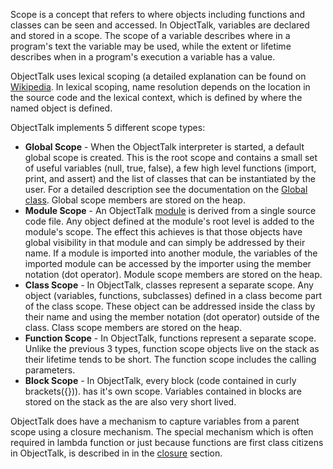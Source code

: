 Scope is a concept that refers to where objects including functions and
classes can be seen and accessed. In ObjectTalk, variables are declared and
stored in a scope. The scope of a variable describes where in a program's
text the variable may be used, while the extent or lifetime describes when
in a program's execution a variable has a value.

ObjectTalk uses lexical scoping (a detailed explanation can be found on
[Wikipedia](https://en.wikipedia.org/wiki/Scope_(computer_science)).
In lexical scoping, name resolution depends on the location in the source
code and the lexical context, which is defined by where the named object
is defined.

ObjectTalk implements 5 different scope types:

* **Global Scope** - When the ObjectTalk interpreter is started,
a default global scope is created. This is the root scope and contains
a small set of useful variables (null, true, false), a few high level
functions (import, print, and assert) and the list of classes that can be
instantiated by the user. For a detailed description see the documentation
on the [Global class](reference.html#global). Global scope members
are stored on the heap.
* **Module Scope** - An ObjectTalk [module](#modules) is derived from
a single source code file. Any object defined at the module's root level
is added to the module's scope. The effect this achieves is that those
objects have global visibility in that module and can simply be addressed
by their name. If a module is imported into another module, the variables
of the imported module can be accessed by the importer using the member
notation (dot operator). Module scope members are stored on the heap.
* **Class Scope** - In ObjectTalk, classes represent a separate scope.
Any object (variables, functions, subclasses) defined in a class become
part of the class scope. These object can be addressed inside the class
by their name and using the member notation (dot operator) outside of the
class. Class scope members are stored on the heap.
* **Function Scope** - In ObjectTalk, functions represent a separate scope.
Unlike the previous 3 types, function scope objects live on the stack as
their lifetime tends to be short. The function scope includes the calling
parameters.
* **Block Scope** - In ObjectTalk, every block (code contained in
curly brackets({})). has it's own scope. Variables contained in blocks
are stored on the stack as the are also very short lived.

ObjectTalk does have a mechanism to capture variables from a parent
scope using a closure mechanism. The special mechanism which is often
required in lambda function or just because functions are first class
citizens in ObjectTalk, is described in in the [closure](#closures)
section.
